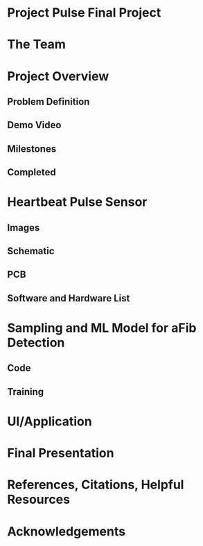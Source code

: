 # Project Pulse Final Project
# The Team
# Project Overview
## Problem Definition
## Demo Video
## Milestones
## Completed
# Heartbeat Pulse Sensor
## Images
## Schematic
## PCB
## Software and Hardware List
# Sampling and ML Model for aFib Detection
## Code
## Training
# UI/Application
# Final Presentation
# References, Citations, Helpful Resources
# Acknowledgements
